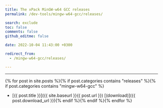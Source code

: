 ```yaml
---
title: The xPack MinGW-w64 GCC releases
permalink: /dev-tools/mingw-w64-gcc/releases/

search: exclude
toc: false
comments: false
github_editme: false

date: 2022-10-04 11:43:00 +0300

redirect_from:
  - /mingw-w64-gcc/releases/

---
```


___
{% for post in site.posts %}{% if post.categories contains "releases" %}{% if post.categories contains "mingw-w64-gcc" %}
* [{{ post.title }}]({{ site.baseurl }}{{ post.url }}) [(download)]({{ post.download_url }}){% endif %}{% endif %}{% endfor %}
